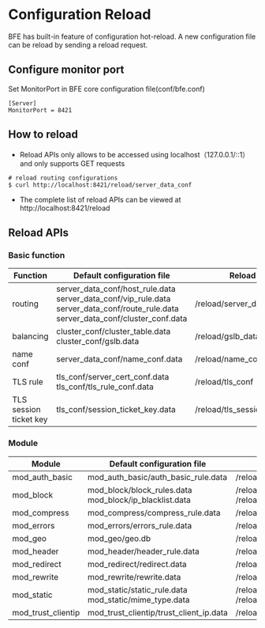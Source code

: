 # Configuration Reload

BFE has built-in feature of configuration hot-reload. A new configuration file can be reload by sending a reload request.

## Configure monitor port

Set MonitorPort in BFE core configuration file(conf/bfe.conf)

```
[Server]
MonitorPort = 8421
```

## How to reload

* Reload APIs only allows to be accessed using localhost（127.0.0.1/::1）and only supports GET requests

```
# reload routing configurations
$ curl http://localhost:8421/reload/server_data_conf  
```

* The complete list of reload APIs can be viewed at http://localhost:8421/reload

## Reload APIs

### Basic function

| Function               | Default configuration file   | Reload API |
| ---------------------- | ---------------------------- | ----------------- |
| routing                | server_data_conf/host_rule.data<br>server_data_conf/vip_rule.data<br>server_data_conf/route_rule.data<br>server_data_conf/cluster_conf.data | /reload/server_data_conf |
| balancing              | cluster_conf/cluster_table.data<br>cluster_conf/gslb.data | /reload/gslb_data_conf |
| name conf              | server_data_conf/name_conf.data | /reload/name_conf |
| TLS rule               | tls_conf/server_cert_conf.data<br>tls_conf/tls_rule_conf.data | /reload/tls_conf |
| TLS session ticket key | tls_conf/session_ticket_key.data | /reload/tls_session_ticket_key |

### Module

| Module           | Default configuration file | Reload API |
| ----------------------- | ---------------------------- | ----------------- |
| mod_auth_basic     | mod_auth_basic/auth_basic_rule.data | /reload/mod_auth_basic|
| mod_block | mod_block/block_rules.data<br>mod_block/ip_blacklist.data | /reload/mod_block.product_rule_table<br>/reload/mod_block.global_ip_table |
| mod_compress       | mod_compress/compress_rule.data | /reload/mod_compress |
| mod_errors         | mod_errors/errors_rule.data | /reload/mod_errors |
| mod_geo            | mod_geo/geo.db | /reload/mod_geo |
| mod_header              | mod_header/header_rule.data | /reload/mod_header |
| mod_redirect        | mod_redirect/redirect.data | /reload/mod_redirect |
| mod_rewrite          | mod_rewrite/rewrite.data    | /reload/mod_rewrite |
| mod_static         | mod_static/static_rule.data<br>mod_static/mime_type.data | /reload/mod_static<br>/reload/mod_static.mime_type |
| mod_trust_clientip | mod_trust_clientip/trust_client_ip.data | /reload/mod_trust_clientip |
